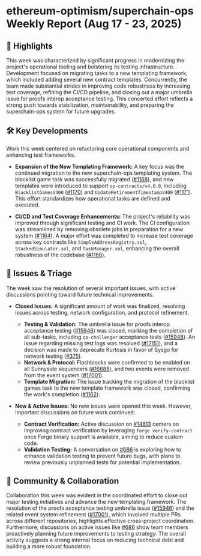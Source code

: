 # ethereum-optimism/superchain-ops Weekly Report (Aug 17 - 23, 2025)

## 🚀 Highlights
This week was characterized by significant progress in modernizing the project's operational tooling and bolstering its testing infrastructure. Development focused on migrating tasks to a new templating framework, which included adding several new contract templates. Concurrently, the team made substantial strides in improving code robustness by increasing test coverage, refining the CI/CD pipeline, and closing out a major umbrella issue for proofs interop acceptance testing. This concerted effort reflects a strong push towards stabilization, maintainability, and preparing the superchain-ops system for future upgrades.

## 🛠️ Key Developments
Work this week centered on refactoring core operational components and enhancing test frameworks.

- **Expansion of the New Templating Framework:** A key focus was the continued migration to the new superchain-ops templating system. The blacklist game task was successfully migrated ([#1168](https://github.com/ethereum-optimism/superchain-ops/pull/1168)), and new templates were introduced to support `op-contracts/v4.0.0`, including `BlacklistGamesV400` ([#1170](https://github.com/ethereum-optimism/superchain-ops/pull/1170)) and `UpdateRetirementTimestampV400` ([#1171](https://github.com/ethereum-optimism/superchain-ops/pull/1171)). This effort standardizes how operational tasks are defined and executed.

- **CI/CD and Test Coverage Enhancements:** The project's reliability was improved through significant testing and CI work. The CI configuration was streamlined by removing obsolete jobs in preparation for a new system ([#1164](https://github.com/ethereum-optimism/superchain-ops/pull/1164)). A major effort was completed to increase test coverage across key contracts like `SimpleAddressRegistry.sol`, `StackedSimulator.sol`, and `TaskManager.sol`, enhancing the overall robustness of the codebase ([#1166](https://github.com/ethereum-optimism/superchain-ops/pull/1166)).

## 🐛 Issues & Triage
The week saw the resolution of several important issues, with active discussions pointing toward future technical improvements.

- **Closed Issues:** A significant amount of work was finalized, resolving issues across testing, network configuration, and protocol refinement.
    - **Testing & Validation:** The umbrella issue for proofs interop acceptance testing ([#15946](https://github.com/ethereum-optimism/superchain-ops/issues/15946)) was closed, marking the completion of all sub-tasks, including `op-challenger` acceptance tests ([#15948](https://github.com/ethereum-optimism/superchain-ops/issues/15948)). An issue regarding missing test logs was resolved ([#17151](https://github.com/ethereum-optimism/superchain-ops/issues/17151)), and a decision was made to deprecate Kurtosis in favor of Sysgo for network testing ([#375](https://github.com/ethereum-optimism/superchain-ops/issues/375)).
    - **Network & Protocol:** Flashblocks were confirmed to be enabled on all Sunnyside sequencers ([#16688](https://github.com/ethereum-optimism/superchain-ops/issues/16688)), and two events were removed from the event system ([#17001](https://github.com/ethereum-optimism/superchain-ops/issues/17001)).
    - **Template Migration:** The issue tracking the migration of the blacklist games task to the new template framework was closed, confirming the work's completion ([#1162](https://github.com/ethereum-optimism/superchain-ops/issues/1162)).

- **New & Active Issues:** No new issues were opened this week. However, important discussions on future work continued:
    - **Contract Verification:** Active discussion on [#14813](https://github.com/ethereum-optimism/superchain-ops/issues/14813) centers on improving contract verification by leveraging `forge verify-contract` once Forge binary support is available, aiming to reduce custom code.
    - **Validation Testing:** A conversation on [#686](https://github.com/ethereum-optimism/superchain-ops/issues/686) is exploring how to enhance validation testing to prevent future bugs, with plans to review previously unplanned tests for potential implementation.

## 💬 Community & Collaboration
Collaboration this week was evident in the coordinated effort to close out major testing initiatives and advance the new templating framework. The resolution of the proofs acceptance testing umbrella issue ([#15946](https://github.com/ethereum-optimism/superchain-ops/issues/15946)) and the related event system refinement ([#17001](https://github.com/ethereum-optimism/superchain-ops/issues/17001)), which involved multiple PRs across different repositories, highlights effective cross-project coordination. Furthermore, discussions on active issues like [#686](https://github.com/ethereum-optimism/superchain-ops/issues/686) show team members proactively planning future improvements to testing strategy. The overall activity suggests a strong internal focus on reducing technical debt and building a more robust foundation.